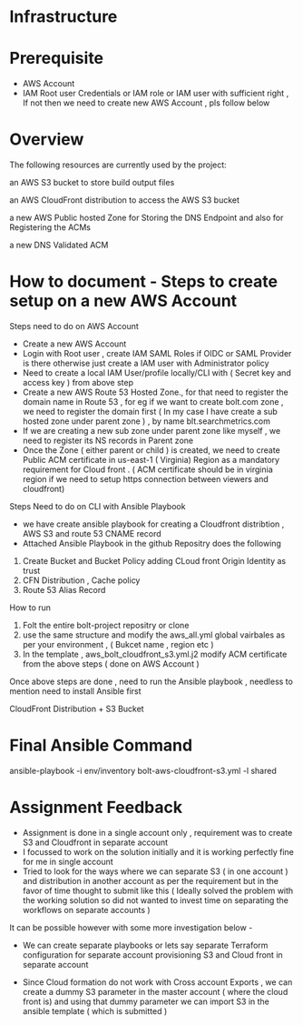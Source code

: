 # Infrastructure

# Prerequisite
- AWS Account 
- IAM Root user Credentials or  IAM role or IAM user with sufficient right , If not then we need to create new AWS Account , pls follow below 


# Overview
The following resources are currently used by the project:

an AWS S3 bucket to store build output files

an AWS CloudFront distribution to access the AWS S3 bucket

a new AWS Public hosted Zone for Storing the DNS Endpoint and also for Registering the ACMs

a new DNS Validated ACM

# How to document - Steps to create setup on a new AWS Account 

Steps need to do on AWS Account 

- Create a new AWS Account 
- Login with Root user , create IAM SAML Roles  if OIDC or SAML Provider is there otherwise just create a IAM user with Administrator policy
- Need to create a local IAM User/profile locally/CLI with ( Secret key and access key ) from above step
- Create a new AWS Route 53 Hosted Zone., for that need to register the domain name in Route 53 , for eg if we want to create bolt.com zone , we need to register the domain first ( In my case I have create a sub hosted zone under parent zone ) , by name blt.searchmetrics.com 
- If we are creating a new sub zone under parent zone like myself , we need to register its NS records in Parent zone 
- Once the Zone ( either parent or child ) is created, we need to create Public ACM certificate in us-east-1 ( Virginia) Region as a mandatory requirement for Cloud front . ( ACM certificate should be in virginia region if we need to setup https connection between viewers and cloudfront)

Steps Need to do on CLI with Ansible Playbook 

- we have create ansible playbook for creating a Cloudfront distribtion , AWS S3 and route 53 CNAME record 
- Attached Ansible Playbook in the github Repositry does the following 

1) Create Bucket and Bucket Policy adding CLoud front Origin Identity as trust
2) CFN Distribution , Cache policy 
3) Route 53 Alias Record 

How to run 

1) Folt the entire bolt-project repositry or clone 
2) use the same structure and modify the aws_all.yml global vairbales as per your environment , ( Bukcet name , region etc ) 
3) In the template , aws_bolt_cloudfront_s3.yml.j2 modify ACM certificate from the above steps ( done on AWS Account )

Once above steps are done , need to run the Ansible playbook , needless to mention need to install Ansible first 

CloudFront Distribution + S3 Bucket
# Final Ansible Command

ansible-playbook -i env/inventory bolt-aws-cloudfront-s3.yml -l shared

# Assignment Feedback

- Assignment is done in a single account only , requirement was to create S3 and Cloudfront in separate account 
- I focussed to work on the solution initially and it is working perfectly fine for me in single account 
- Tried to look for the ways where we can separate S3 ( in one account ) and distribution in another account as per the requirement but in the favor of time thought to submit like this ( Ideally solved the problem with the working solution so did not wanted to invest time on separating the workflows on separate accounts )

It can be possible however with some more investigation below -
- We can create separate playbooks or lets say separate Terraform configuration for separate account provisioning S3 and Cloud front in separate account
 
- Since Cloud formation do not work with Cross account Exports , we can create a dummy S3 parameter in the master account ( where the cloud front is) and using that dummy parameter we can import S3 in the ansible template ( which is submitted ) 



